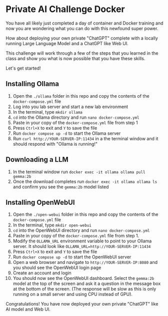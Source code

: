 # Private AI Challenge Docker

You have all likely just completed a day of container and Docker training and now you are wondering what you can do with this newfound super power.

How about deploying your own private "ChatGPT" complete with a locally running Large Language Model and a ChatGPT like Web UI.

This challenge will work through a few of the steps that you learned in the class and show you what is now possible that you have these skills.

Let's get started!

## Installing Ollama

1. Open the `./ollama` folder in this repo and copy the contents of the `docker-compose.yml` file
2. Log into you lab server and start a new lab environment
3. In the terminal, type `mkdir ollama`
4. `cd` into the Ollama directory and run `nano docker-compose.yml`
5. Paste in your copy of the `docker-compose.yml` file from step 1
6. Press `Ctrl+X` to exit and `Y` to save the file
7. Run `docker compose up -d` to start the Ollama server
8. Run `curl http://YOUR-SERVER-IP:11434` in a the terminal window and it should respond with "Ollama is running!"

## Downloading a LLM

1. In the terminal window run `docker exec -it ollama ollama pull gemma:2b`
2. Once the download completes run `docker exec -it ollama ollama ls` and confirm you see the `gemma:2b` model listed

## Installing OpenWebUI

1. Open the `./open-webui` folder in this repo and copy the contents of the `docker-compose.yml` file
2. In the terminal, type `mkdir open-webui`
3. `cd` into the OpenWebUI directory and run `nano docker-compose.yml`
4. Paste in your copy of the `docker-compose.yml` file from step 1.
5. Modify the `OLLAMA_URL` environment variable to point to your Ollama server. It should look like `OLLAMA_URL=http://YOUR-SERVER-IP:11434`
6. Press `Ctrl+X` to exit and `Y` to save the file
7. Run `docker compose up -d` to start the OpenWebUI server
8. Open a web browser and navigate to `http://YOUR-SERVER-IP:8080` and you should see the OpenWebUI login page
9. Create an account and login
10. You should now see the OpenWebUI dashboard. Select the `gemma:2b` model at the top of the screen and ask it a question in the message box at the bottom of the screen. (The response will be slow as this is only running on a small server and using CPU instead of GPU).

Congratulations! You have now deployed your own private "ChatGPT" like AI model and Web UI.